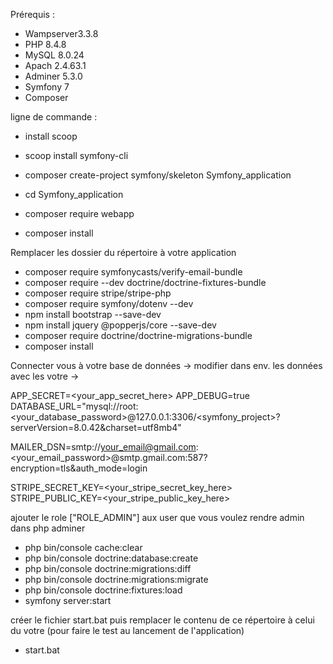 Prérequis :
 - Wampserver3.3.8
  - PHP 8.4.8
  - MySQL 8.0.24
  - Apach 2.4.63.1
  - Adminer 5.3.0
 - Symfony 7
 - Composer

ligne de commande :
- install scoop 
- scoop install symfony-cli
- composer create-project symfony/skeleton Symfony_application
- cd Symfony_application
- composer require webapp

- composer install

Remplacer les dossier du répertoire à votre application

- composer require symfonycasts/verify-email-bundle
- composer require --dev doctrine/doctrine-fixtures-bundle
- composer require stripe/stripe-php
- composer require symfony/dotenv --dev
- npm install bootstrap --save-dev
- npm install jquery @popperjs/core --save-dev
- composer require doctrine/doctrine-migrations-bundle
- composer install

Connecter vous à votre base de données -> modifier dans env. les données avec les votre ->

APP_SECRET=<your_app_secret_here>
APP_DEBUG=true
DATABASE_URL="mysql://root:<your_database_password>@127.0.0.1:3306/<symfony_project>?serverVersion=8.0.42&charset=utf8mb4"

MAILER_DSN=smtp://<your_email@gmail.com>:<your_email_password>@smtp.gmail.com:587?encryption=tls&auth_mode=login

STRIPE_SECRET_KEY=<your_stripe_secret_key_here>
STRIPE_PUBLIC_KEY=<your_stripe_public_key_here>

ajouter le role ["ROLE_ADMIN"] aux user que vous voulez rendre admin dans php adminer 

- php bin/console cache:clear
- php bin/console doctrine:database:create
- php bin/console doctrine:migrations:diff
- php bin/console doctrine:migrations:migrate
- php bin/console doctrine:fixtures:load
- symfony server:start

créer le fichier start.bat puis remplacer le contenu de ce répertoire à celui du votre (pour faire le test au lancement de l'application)

- start.bat
